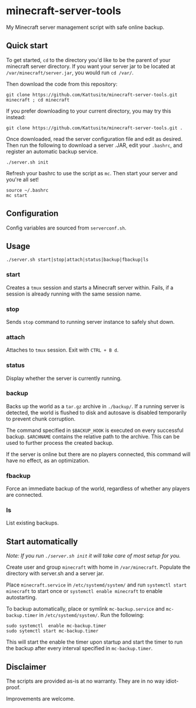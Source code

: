 # minecraft-server-tools

My Minecraft server management script with safe online backup.

## Quick start

To get started, `cd` to the directory you'd like to be the parent of your
minecraft server directory.
If you want your server jar to be located at `/var/minecraft/server.jar`,
you would run `cd /var/`.

Then download the code from this repository:
```
git clone https://github.com/Kattusite/minecraft-server-tools.git minecraft ; cd minecraft
```

If you prefer downloading to your current directory, you may try this instead:
```
git clone https://github.com/Kattusite/minecraft-server-tools.git .
```

Once downloaded, read the server configuration file and edit as desired.
Then run the following to download a server .JAR, edit your `.bashrc`,
and register an automatic backup service.
```
./server.sh init
```

Refresh your bashrc to use the script as `mc`.
Then start your server and you're all set!
```
source ~/.bashrc
mc start
```

## Configuration

Config variables are sourced from `serverconf.sh`.

## Usage

`./server.sh start|stop|attach|status|backup|fbackup|ls`

### start

Creates a `tmux` session and starts a Minecraft server within.
Fails, if a session is already running with the same session name.

### stop

Sends `stop` command to running server instance to safely shut down.

### attach

Attaches to `tmux` session. Exit with `CTRL + B d`.

### status

Display whether the server is currently running.

### backup

Backs up the world as a `tar.gz` archive in `./backup/`.
If a running server is detected,
the world is flushed to disk and autosave is disabled temporarily to prevent chunk corruption.

The command specified in `$BACKUP_HOOK` is executed on every successful backup.
`$ARCHNAME` contains the relative path to the archive.
This can be used to further process the created backup.

If the server is online but there are no players connected,
this command will have no effect, as an optimization.

### fbackup

Force an immediate backup of the world, regardless of whether any players are connected.

### ls

List existing backups.

## Start automatically

_Note: If you run `./server.sh init` it will take care of most setup for you._

Create user and group `minecraft` with home in `/var/minecraft`.
Populate the directory with server.sh and a server jar.

Place `minecraft.service` in `/etc/systemd/system/`
and run `systemctl start minecraft` to start once or
`systemctl enable minecraft` to enable autostarting.

To backup automatically, place or symlink `mc-backup.service` and
`mc-backup.timer` in `/etc/systemd/system/`. Run the following:

```
sudo systemctl  enable mc-backup.timer
sudo sytemctl start mc-backup.timer
```

This will start the enable the timer upon startup and start the timer
to run the backup after every interval specified in `mc-backup.timer`.

## Disclaimer

The scripts are provided as-is at no warranty.
They are in no way idiot-proof.

Improvements are welcome.
